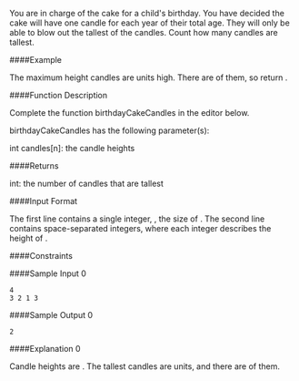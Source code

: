 You are in charge of the cake for a child's birthday. You have decided the cake will have one candle for each year of their total age. They will only be able to blow out the tallest of the candles. Count how many candles are tallest.

####Example

The maximum height candles are  units high. There are  of them, so return .

####Function Description

Complete the function birthdayCakeCandles in the editor below.

birthdayCakeCandles has the following parameter(s):

int candles[n]: the candle heights

####Returns

int: the number of candles that are tallest

####Input Format

The first line contains a single integer, , the size of .
The second line contains  space-separated integers, where each integer  describes the height of .

####Constraints

####Sample Input 0
```
4
3 2 1 3
```
####Sample Output 0
```
2
```

####Explanation 0

Candle heights are . The tallest candles are  units, and there are  of them.
